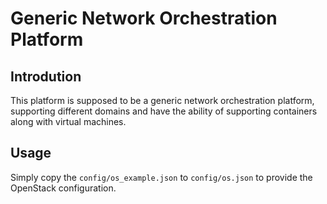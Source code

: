 # Generic Network Orchestration Platform

## Introdution
This platform is supposed to be a generic network orchestration platform, 
supporting different domains and have the ability of supporting containers
along with virtual machines.

## Usage
Simply copy the ```config/os_example.json``` to ```config/os.json``` to
provide the OpenStack configuration.
